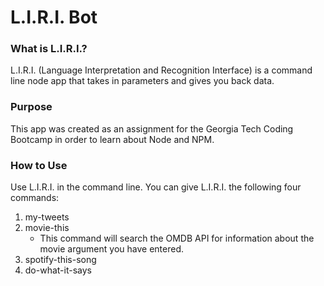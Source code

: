 # L.I.R.I. Bot

### What is L.I.R.I.?

L.I.R.I. (Language Interpretation and Recognition Interface) is a command line node app that takes in parameters and gives you back data.

### Purpose

This app was created as an assignment for the Georgia Tech Coding Bootcamp in order to learn about Node and NPM.

### How to Use

Use L.I.R.I. in the command line. You can give L.I.R.I. the following four commands:

1. my-tweets
2. movie-this
	* This command will search the OMDB API for information about the movie argument you have entered. 
3. spotify-this-song
4. do-what-it-says

